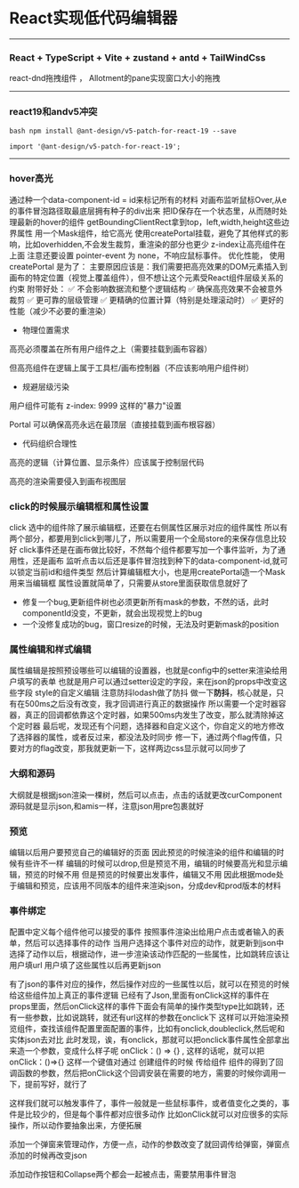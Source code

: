 # React实现低代码编辑器
---
### React + TypeScript + Vite + zustand + antd + TailWindCss
react-dnd拖拽组件 ， Allotment的pane实现窗口大小的拖拽

---

### react19和andv5冲突
`bash
npm install @ant-design/v5-patch-for-react-19 --save
`

`
import '@ant-design/v5-patch-for-react-19';
`

---

### hover高光
通过种一个data-component-id = id来标记所有的材料
对画布监听鼠标Over,从e的事件冒泡路径取最底层拥有种子的div出来
把ID保存在一个状态里，从而随时处理最新的hover的组件
getBoundingClientRect拿到top，left,width,height这些边界属性
用一个Mask组件，给它高光
使用createPortal挂载，避免了其他样式的影响，比如overhidden,不会发生裁剪，重渲染的部分也更少
z-index让高亮组件在上面
注意还要设置 pointer-event 为 none，不响应鼠标事件。
优化性能，
使用 createPortal 是为了：
主要原因应该是：我们需要把高亮效果的DOM元素插入到画布的特定位置（视觉上覆盖组件），但不想让这个元素受React组件层级关系的约束
附带好处：
✅ 不会影响数据流和整个逻辑结构
✅ 确保高亮效果不会被意外裁剪
✅ 更可靠的层级管理
✅ 更精确的位置计算（特别是处理滚动时）
✅ 更好的性能（减少不必要的重渲染）
- 物理位置需求

高亮必须覆盖在所有用户组件之上（需要挂载到画布容器）

但高亮组件在逻辑上属于工具栏/画布控制器（不应该影响用户组件树）

- 规避层级污染

用户组件可能有 z-index: 9999 这样的"暴力"设置

Portal 可以确保高亮永远在最顶层（直接挂载到画布根容器）

- 代码组织合理性

高亮的逻辑（计算位置、显示条件）应该属于控制层代码

高亮的渲染需要侵入到画布视图层

### click的时候展示编辑框和属性设置
click 选中的组件除了展示编辑框，还要在右侧属性区展示对应的组件属性
所以有两个部分，都要用到click到哪儿了，所以需要用一个全局store的来保存信息比较好
click事件还是在画布做比较好，不然每个组件都要写加一个事件监听，为了通用性，还是画布
监听点击以后还是事件冒泡找到种下的data-component-id,就可以锁定当前id和组件类型
然后计算编辑框大小，也是用createPortal造一个Mask用来当编辑框
属性设置就简单了，只需要从store里面获取信息就好了

- 修复一个bug,更新组件树也必须更新所有mask的参数，不然的话，此时componentId没变，不更新，就会出现视觉上的bug
- 一个没修复成功的bug，窗口resize的时候，无法及时更新mask的position

### 属性编辑和样式编辑
属性编辑是按照预设哪些可以编辑的设置器，也就是config中的setter来渲染给用户填写的表单
也就是用户可以通过setter设定的字段，来在json的props中改变这些字段
style的自定义编辑 注意防抖lodash做了防抖
做一下**防抖**，核心就是，只有在500ms之后没有改变，我才回调进行真正的数据操作
所以需要一个定时器容器，真正的回调都依靠这个定时器，如果500ms内发生了改变，那么就清除掉这个定时器
最后呢，发现还有个问题，选择器和自定义这个，你自定义的地方修改了选择器的属性，或者反过来，都没法及时同步
修一下，通过两个flag传值，只要对方的flag改变，那我就更新一下，这样两边css显示就可以同步了

### 大纲和源码
大纲就是根据json渲染一棵树，然后可以点击，点击的话就更改curComponent
源码就是显示json,和amis一样，注意json用pre包裹就好

### 预览
编辑以后用户要预览自己的编辑好的页面
因此预览的时候渲染的组件和编辑的时候有些许不一样
编辑的时候可以drop,但是预览不用，编辑的时候要高光和显示编辑，预览的时候不用
但是预览的时候要出发事件，编辑又不用
因此根据mode处于编辑和预览，应该用不同版本的组件来渲染json，分成dev和prod版本的材料

### 事件绑定
配置中定义每个组件他可以接受的事件
按照事件渲染出给用户点击或者输入的表单，然后可以选择事件的动作
当用户选择这个事件对应的动作，就更新到json中
选择了动作以后，根据动作，进一步渲染该动作匹配的一些属性，比如跳转应该让用户填url
用户填了这些属性以后再更新json

有了json的事件对应的操作，然后操作对应的一些属性以后，就可以在预览的时候给这些组件加上真正的事件逻辑
已经有了Json,里面有onClick这样的事件在props里面，然后onClick这样的事件下面会有简单的操作类型type比如跳转，还有一些参数，比如说跳转，就还有url这样的参数在onclick下
这样可以开始渲染预览组件，查找该组件配置里面配置的事件，比如有onclick,doubleclick,然后呢和实体json去对比
此时发现，诶，有onclick，那就可以把onclick事件属性全部拿出来造一个参数，变成什么样子呢
onClick：() => {} , 这样的话呢，就可以把onClick：()=>{} 这样一个键值对通过 创建组件的时候 传给组件
组件的得到了回调函数的参数，然后把onClick这个回调安装在需要的地方，需要的时候你调用一下，提前写好，就行了


这样我们就可以触发事件了，事件一般就是一些鼠标事件，或者值变化之类的，事件是比较少的，但是每个事件都对应很多动作
比如onClick就可以对应很多的实际操作，所以动作要抽象出来，方便拓展

添加一个弹窗来管理动作，方便一点，动作的参数改变了就回调传给弹窗，弹窗点添加的时候再改变json

添加动作按钮和Collapse两个都会一起被点击，需要禁用事件冒泡
